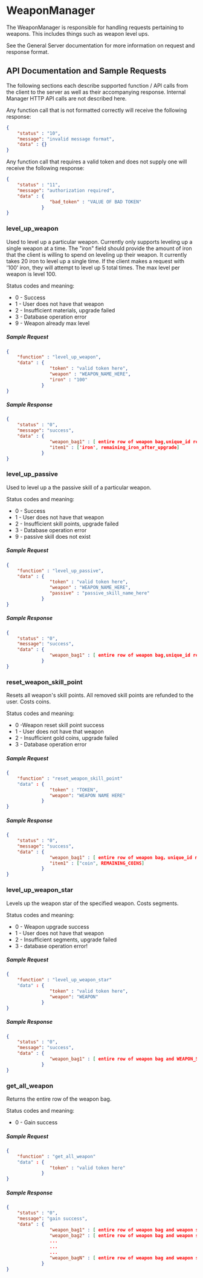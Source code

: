 # WeaponManager

The WeaponManager is responsible for handling requests pertaining to weapons. This includes things such as weapon level ups.

See the General Server documentation for more information on request and response format.


## API Documentation and Sample Requests

The following sections each describe supported function / API calls from the client to the server as well as their accompanying response. Internal Manager HTTP API calls are not described here.


Any function call that is not formatted correctly will receive the following response:
```json
{
	"status" : "10",
	"message": "invalid message format",
	"data" : {}
}
```

Any function call that requires a valid token and does not supply one will receive the following response:
```json
{
	"status" : "11",
	"message": "authorization required",
	"data" : {
				"bad_token" : "VALUE OF BAD TOKEN"
			 }
}
```



### level\_up\_weapon

Used to level up a particular weapon.
Currently only supports leveling up a single weapon at a time.
The "iron" field should provide the amount of iron that the client is willing to spend on leveling up their weapon. It currently takes 20 iron to level up a single time. If the client makes a request with '100' iron, they will attempt to level up 5 total times. The max level per weapon is level 100.

Status codes and meaning:

- 0 - Success
- 1 - User does not have that weapon
- 2 - Insufficient materials, upgrade failed
- 3 - Database operation error
- 9 - Weapon already max level



##### Sample Request
```json
{
	"function" : "level_up_weapon",
	"data" : {
    			"token" : "valid token here",
				"weapon" : "WEAPON_NAME_HERE",
				"iron" : "100"
			 }
}
```

##### Sample Response
```json
{
	"status" : "0",
	"message": "success",
	"data" : {
				"weapon_bag1" : [ entire row of weapon bag,unique_id replaced with weapon ],
				"item1" : ['iron', remaining_iron_after_upgrade]
			 }
}
```




### level\_up\_passive

Used to level up a the passive skill of a particular weapon.

Status codes and meaning:

- 0 - Success
- 1 - User does not have that weapon
- 2 - Insufficient skill points, upgrade failed
- 3 - Database operation error
- 9 - passive skill does not exist



##### Sample Request
```json
{
	"function" : "level_up_passive",
	"data" : {
				"token" : "valid token here",
				"weapon" : "WEAPON_NAME_HERE",
				"passive" : "passive_skill_name_here"
			 }
}
```

##### Sample Response
```json
{
	"status" : "0",
	"message": "success",
	"data" : {
				"weapon_bag1" : [ entire row of weapon bag,unique_id replaced with weapon ]
			 }
}
```




### reset\_weapon\_skill\_point

Resets all weapon's skill points. All removed skill points are refunded to the user. Costs coins.

Status codes and meaning:

- 0 -Weapon reset skill point success
- 1 - User does not have that weapon
- 2 - Insufficient gold coins, upgrade failed
- 3 - Database operation error



##### Sample Request
```json
{
	"function" : "reset_weapon_skill_point"
	"data" : {
				"token" : "TOKEN",
				"weapon": "WEAPON NAME HERE"
			 }
}
```

##### Sample Response
```json
{
	"status" : "0",
	"message": "success",
	"data" : {
				"weapon_bag1" : [ entire row of weapon bag，unique_id replaced with weapon ],
				"item1" : ["coin", REMAINING_COINS]
			 }
}
```




### level\_up\_weapon\_star

Levels up the weapon star of the specified weapon. Costs segments.

Status codes and meaning:

- 0 - Weapon upgrade success
- 1 - User does not have that weapon
- 2 - Insufficient segments, upgrade failed
- 3 - database operation error!



##### Sample Request
```json
{
	"function" : "level_up_weapon_star"
	"data" : {
				"token" : "valid token here",
				"weapon": "WEAPON"
			 }
}
```

##### Sample Response
```json
{
	"status" : "0",
	"message": "success",
	"data" : {
				"weapon_bag1" : [ entire row of weapon bag and WEAPON_STAR ]
			 }
}
```




### get\_all\_weapon

Returns the entire row of the weapon bag.

Status codes and meaning:

- 0 - Gain success


##### Sample Request
```json
{
	"function" : "get_all_weapon"
	"data" : {
				"token" : "valid token here"
			 }
}
```

##### Sample Response
```json
{
	"status" : "0",
	"message": "gain success",
	"data" : {
				"weapon_bag1" : [ entire row of weapon bag and weapon star ],
        		"weapon_bag2" : [ entire row of weapon bag and weapon star ],
        		...
        		...
        		...
        		"weapon_bagN" : [ entire row of weapon bag and weapon star ]
			 }
}
```



